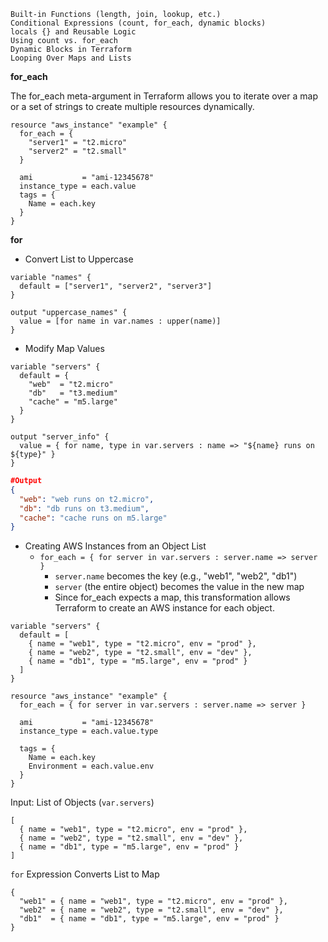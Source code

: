 
    Built-in Functions (length, join, lookup, etc.)
    Conditional Expressions (count, for_each, dynamic blocks)
    locals {} and Reusable Logic
    Using count vs. for_each
    Dynamic Blocks in Terraform
    Looping Over Maps and Lists

**for_each**

The for_each meta-argument in Terraform allows you to iterate over a map or a set of strings to create multiple resources dynamically.
```hcl
resource "aws_instance" "example" {
  for_each = {
    "server1" = "t2.micro"
    "server2" = "t2.small"
  }

  ami           = "ami-12345678"
  instance_type = each.value
  tags = {
    Name = each.key
  }
}
```

**for**
- Convert List to Uppercase
```hcl
variable "names" {
  default = ["server1", "server2", "server3"]
}

output "uppercase_names" {
  value = [for name in var.names : upper(name)]
}
```

- Modify Map Values
```hcl
variable "servers" {
  default = {
    "web"  = "t2.micro"
    "db"   = "t3.medium"
    "cache" = "m5.large"
  }
}

output "server_info" {
  value = { for name, type in var.servers : name => "${name} runs on ${type}" }
}
```
```json
#Output
{
  "web": "web runs on t2.micro",
  "db": "db runs on t3.medium",
  "cache": "cache runs on m5.large"
}
```

- Creating AWS Instances from an Object List
  - `for_each = { for server in var.servers : server.name => server }`
    - `server.name` becomes the key (e.g., "web1", "web2", "db1")
    - `server` (the entire object) becomes the value in the new map
    - Since for_each expects a map, this transformation allows Terraform to create an AWS instance for each object.
```hcl
variable "servers" {
  default = [
    { name = "web1", type = "t2.micro", env = "prod" },
    { name = "web2", type = "t2.small", env = "dev" },
    { name = "db1", type = "m5.large", env = "prod" }
  ]
}

resource "aws_instance" "example" {
  for_each = { for server in var.servers : server.name => server }

  ami           = "ami-12345678"
  instance_type = each.value.type

  tags = {
    Name = each.key
    Environment = each.value.env
  }
}
```
Input: List of Objects (`var.servers`)
```hcl
[
  { name = "web1", type = "t2.micro", env = "prod" },
  { name = "web2", type = "t2.small", env = "dev" },
  { name = "db1", type = "m5.large", env = "prod" }
]
```
`for` Expression Converts List to Map
```hcl
{
  "web1" = { name = "web1", type = "t2.micro", env = "prod" },
  "web2" = { name = "web2", type = "t2.small", env = "dev" },
  "db1"  = { name = "db1", type = "m5.large", env = "prod" }
}
```


